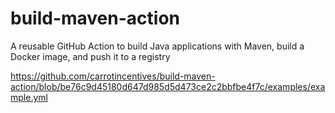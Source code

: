 # build-maven-action
A reusable GitHub Action to build Java applications with Maven, build a Docker image, and push it to a registry

https://github.com/carrotincentives/build-maven-action/blob/be76c9d45180d647d985d5d473ce2c2bbfbe4f7c/examples/example.yml
